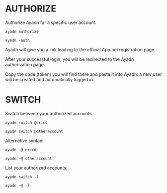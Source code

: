 # AUTHORIZE

Authorize Ayadn for a specific user account.

`ayadn authorize`

`ayadn -auth`

Ayadn will give you a link leading to the official App.net registration page.

After your successful login, you will be redirected to the Ayadn authorization page.

Copy the code (token) you will find there and paste it into Ayadn: a new user will be created and automatically logged in.  

# SWITCH

Switch between your authorized accounts.

`ayadn switch @ericd`

`ayadn switch @otheraccount`

Alternative syntax:

`ayadn -@ ericd`

`ayadn -@ otheraccount`

List your authorized accounts:

`ayadn switch -l`

`ayadn -@ -l`
